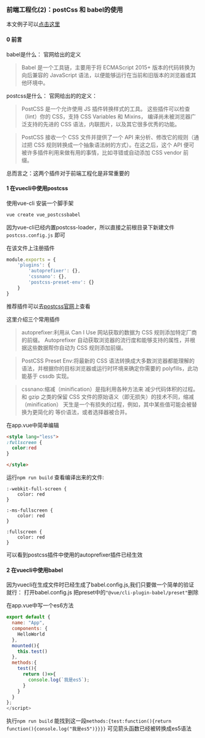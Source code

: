 
### 前端工程化(2)：postCss 和 babel的使用

本文例子可以[点击这里](https://github.com/chj98/blog_example/tree/main/blog_postCssANDbabel)
#### 0 前言 
babel是什么：
官网给出的定义
>Babel 是一个工具链，主要用于将 ECMAScript 2015+ 版本的代码转换为向后兼容的 JavaScript 语法，以便能够运行在当前和旧版本的浏览器或其他环境中。

postcss是什么：
官网给出的的定义：
>PostCSS 是一个允许使用 JS 插件转换样式的工具。 这些插件可以检查（lint）你的 CSS，支持 CSS Variables 和 Mixins， 编译尚未被浏览器广泛支持的先进的 CSS 语法，内联图片，以及其它很多优秀的功能。

>PostCSS 接收一个 CSS 文件并提供了一个 API 来分析、修改它的规则（通过把 CSS 规则转换成一个抽象语法树的方式）。在这之后，这个 API 便可被许多插件利用来做有用的事情，比如寻错或自动添加 CSS vendor 前缀。

总而言之：这两个插件对于前端工程化是非常重要的

#### 1 在vuecli中使用postcss

使用vue-cli 安装一个脚手架
``` sh
vue create vue_postcssbabel
```
因为vue-cli已经内置postcss-loader，所以直接之前根目录下新建文件`postcss.config.js` 即可

在该文件上注册插件
``` javascript
module.exports = {
    'plugins': {
        'autoprefixer': {},
        'cssnano': {},
        'postcss-preset-env': {}
    }
}
```
推荐插件可以去[postcss官网](https://www.postcss.com.cn/)上查看

这里介绍三个常用插件
>autoprefixer:利用从 Can I Use 网站获取的数据为 CSS 规则添加特定厂商的前缀。 Autoprefixer 自动获取浏览器的流行度和能够支持的属性，并根据这些数据帮你自动为 CSS 规则添加前缀。

>PostCSS Preset Env:将最新的 CSS 语法转换成大多数浏览器都能理解的语法，并根据你的目标浏览器或运行时环境来确定你需要的 polyfills，此功能基于 cssdb 实现。

>cssnano:缩减（minification）是指利用各种方法来 减少代码体积的过程。和 gzip 之类的保留 CSS 文件的原始语义（即无损失）的技术不同，缩减（minification） 天生是一个有损失的过程，例如，其中某些值可能会被替换为更简化的 等价语法，或者选择器被合并。

在app.vue中简单编辑
``` html
<style lang="less">
:fullscreen {
  color:red
}

</style>
```
运行`npm run build` 查看编译出来的文件:
```
:-webkit-full-screen {
    color: red
}

:-ms-fullscreen {
    color: red
}

:fullscreen {
    color: red
}
```
可以看到postcss插件中使用的autoprefixer插件已经生效



#### 2 在vuecli中使用babel

因为vuecli在生成文件时已经生成了babel.config.js,我们只要做一个简单的验证就行：
打开babel.config.js 把preset中的`"@vue/cli-plugin-babel/preset"`删除

在app.vue中写一个es6方法

``` javascript
export default {
  name: "App",
  components: {
    HelloWorld
  },
  mounted(){
    this.test()
  },
  methods:{
    test(){
      return ()=>{
        console.log(`我是es5`);
      }
    }
  }
};
</script>
```
执行`npm run build`
能找到这一段`methods:{test:function(){return function(){console.log("我是es5")}}}}` 可见箭头函数已经被转换成es5语法

